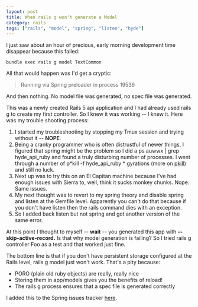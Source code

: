 ```yaml
---
layout: post
title: When rails g won't generate a Model
category: rails
tags: ["rails", "model", "spring", "listen", "hyde"]
---
```

I just saw about an hour of precious, early morning development time disappear because this failed:

    bundle exec rails g model TextCommon    

All that would happen was I'd get a cryptic:

> Running via Spring preloader in process 19539

And then nothing.  No model file was generated, no spec file was generated.  

This was a newly created Rails 5 api application and I had already used rails g to create my first controller.   So I knew it was working -- I knew it.  Here was my trouble shooting process:

1.  I started my troubleshooting by stopping my Tmux session and trying without it -- **NOPE**.
2.  Being a cranky programmer who is often distrustful of newer things, I figured that spring might be the problem so I did a ps auwwx | grep hyde_api_ruby and found a truly disturbing number of processes.  I went through a number of p*kill -f hyde_api_ruby * gyrations (more on [pkill](https://fuzzygroup.github.io/blog/unix/2016/11/23/pkill-rocks.html)) and still no luck.  
3.  Next up was to try this on an El Capitan machine because I've had enough issues with Sierra to, well, think it sucks monkey chunks.  Nope.  Same issues.
4.  My next thought was to revert to my spring theory and disable spring and listen at the Gemfile level.  Apparently you can't do that because if you don't have listen then the rails command dies with an exception.
5.  So I added back listen but not spring and got another version of the same error.

At this point I thought to myself -- **wait** -- you generated this app with **--skip-active-record.**  Is that why model generation is failing?  So I tried rails g controller Foo as a test and that worked just fine.

The bottom line is that if you don't have persistent storage configured at the Rails level, rails g model just won't work.  That's a pity because:

* PORO (plain old ruby objects) are really, really nice 
* Storing them in app/models gives you the benefits of reload!
* The rails g process ensures that a spec file is generated correctly

I added this to the Spring issues tracker [here](https://github.com/rails/spring/issues/486).